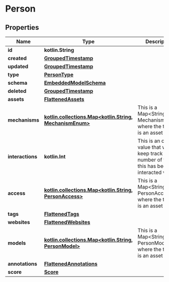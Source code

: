 
# Person

## Properties
Name | Type | Description | Notes
------------ | ------------- | ------------- | -------------
**id** | **kotlin.String** |  | 
**created** | [**GroupedTimestamp**](GroupedTimestamp.md) |  | 
**updated** | [**GroupedTimestamp**](GroupedTimestamp.md) |  | 
**type** | [**PersonType**](PersonType.md) |  | 
**schema** | [**EmbeddedModelSchema**](EmbeddedModelSchema.md) |  |  [optional]
**deleted** | [**GroupedTimestamp**](GroupedTimestamp.md) |  |  [optional]
**assets** | [**FlattenedAssets**](FlattenedAssets.md) |  |  [optional]
**mechanisms** | [**kotlin.collections.Map&lt;kotlin.String, MechanismEnum&gt;**](MechanismEnum.md) | This is a Map&lt;String, MechanismEnum&gt; where the the key is an asset id. |  [optional]
**interactions** | **kotlin.Int** | This is an optional value that will keep track of the number of times this has been interacted with. |  [optional]
**access** | [**kotlin.collections.Map&lt;kotlin.String, PersonAccess&gt;**](PersonAccess.md) | This is a Map&lt;String, PersonAccess&gt; where the the key is an asset id. |  [optional]
**tags** | [**FlattenedTags**](FlattenedTags.md) |  |  [optional]
**websites** | [**FlattenedWebsites**](FlattenedWebsites.md) |  |  [optional]
**models** | [**kotlin.collections.Map&lt;kotlin.String, PersonModel&gt;**](PersonModel.md) | This is a Map&lt;String, PersonModel&gt;, where the the key is an asset id. |  [optional]
**annotations** | [**FlattenedAnnotations**](FlattenedAnnotations.md) |  |  [optional]
**score** | [**Score**](Score.md) |  |  [optional]



